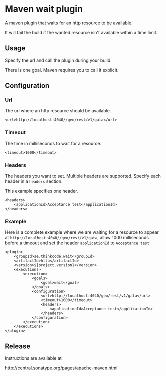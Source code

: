 # Maven wait plugin

A maven plugin that waits for an http resource to be available.

It will fail the build if the wanted resource isn't available within a time limit.

## Usage

Specify the url and call the plugin during your build. 

There is one goal. Maven requires you to call it explicit.

## Configuration

### Url

The url where an http resource should be available.

    <url>http://localhost:4040//geo/rest/v1/gata</url>

### Timeout

The time in milliseconds to wait for a resource.

    <timeout>1000</timeout>

### Headers

The headers you want to set. Multiple headers are supported. Specify each header in a `headers` section.

This example specifies one header.

    <headers>
        <applicationId>Acceptance test</applicationId>
    </headers>

### Example

Here is a complete example where we are waiting for a resource to appear at `http://localhost:4040//geo/rest/v1/gata`, 
allow 1000 milliseconds before a timeout and set the header `applicationId` to `Acceptance test`

    <plugin>
        <groupId>se.thinkcode.wait</groupId>
        <artifactId>http</artifactId>
        <version>${project.version}</version>
        <executions>
            <execution>
                <goals>
                    <goal>wait</goal>
                </goals>
                <configuration>
                    <url>http://localhost:4040/geo/rest/v1/gata</url>
                    <timeout>1000</timeout>
                    <headers>
                        <applicationId>Acceptance test</applicationId>
                    </headers>
                </configuration>
            </execution>
        </executions>
    </plugin>

## Release

Instructions are available at

http://central.sonatype.org/pages/apache-maven.html
